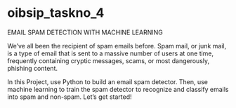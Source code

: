 # oibsip_taskno_4

EMAIL SPAM DETECTION WITH MACHINE LEARNING

We’ve all been the recipient of spam emails before. Spam mail, or junk mail, is a type of email
that is sent to a massive number of users at one time, frequently containing cryptic
messages, scams, or most dangerously, phishing content.



In this Project, use Python to build an email spam detector. Then, use machine learning to
train the spam detector to recognize and classify emails into spam and non-spam. Let’s get
started!
